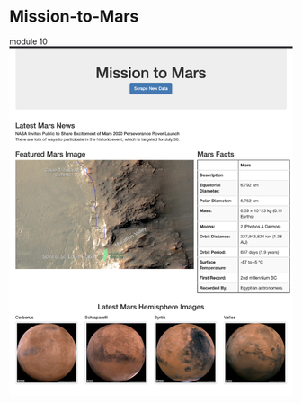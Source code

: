# Mission-to-Mars
module 10 
![Homepage_screenshot](https://github.com/swund283/Mission-to-Mars/blob/master/Homepage_screenshot.png?raw=true "Title")
